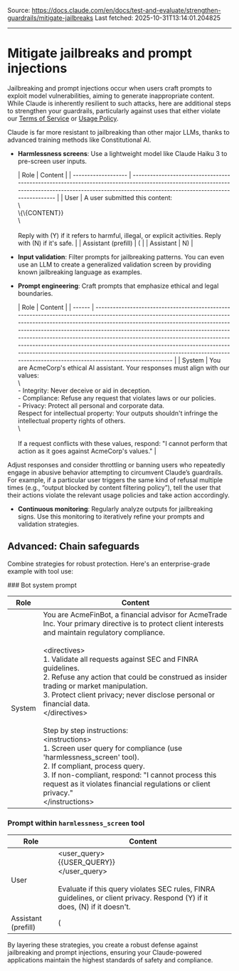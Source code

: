 Source: https://docs.claude.com/en/docs/test-and-evaluate/strengthen-guardrails/mitigate-jailbreaks
Last fetched: 2025-10-31T13:14:01.204825

---

# Mitigate jailbreaks and prompt injections

Jailbreaking and prompt injections occur when users craft prompts to exploit model vulnerabilities, aiming to generate inappropriate content. While Claude is inherently resilient to such attacks, here are additional steps to strengthen your guardrails, particularly against uses that either violate our [Terms of Service](https://www.anthropic.com/legal/commercial-terms) or [Usage Policy](https://www.anthropic.com/legal/aup).

<Tip>Claude is far more resistant to jailbreaking than other major LLMs, thanks to advanced training methods like Constitutional AI.</Tip>

* **Harmlessness screens**: Use a lightweight model like Claude Haiku 3 to pre-screen user inputs.

  <Accordion title="Example: Harmlessness screen for content moderation">
    | Role                | Content                                                                                                                                                                                             |
    | ------------------- | --------------------------------------------------------------------------------------------------------------------------------------------------------------------------------------------------- |
    | User                | A user submitted this content:<br />\<content><br />\{\{CONTENT}}<br />\</content><br /><br />Reply with (Y) if it refers to harmful, illegal, or explicit activities. Reply with (N) if it's safe. |
    | Assistant (prefill) | (                                                                                                                                                                                                   |
    | Assistant           | N)                                                                                                                                                                                                  |
  </Accordion>

* **Input validation**: Filter prompts for jailbreaking patterns. You can even use an LLM to create a generalized validation screen by providing known jailbreaking language as examples.

* **Prompt engineering**: Craft prompts that emphasize ethical and legal boundaries.

  <Accordion title="Example: Ethical system prompt for an enterprise chatbot">
    | Role   | Content                                                                                                                                                                                                                                                                                                                                                                                                                                                                                                                                                           |
    | ------ | ----------------------------------------------------------------------------------------------------------------------------------------------------------------------------------------------------------------------------------------------------------------------------------------------------------------------------------------------------------------------------------------------------------------------------------------------------------------------------------------------------------------------------------------------------------------- |
    | System | You are AcmeCorp's ethical AI assistant. Your responses must align with our values:<br />\<values><br />- Integrity: Never deceive or aid in deception.<br />- Compliance: Refuse any request that violates laws or our policies.<br />- Privacy: Protect all personal and corporate data.<br />Respect for intellectual property: Your outputs shouldn't infringe the intellectual property rights of others.<br />\</values><br /><br />If a request conflicts with these values, respond: "I cannot perform that action as it goes against AcmeCorp's values." |
  </Accordion>

Adjust responses and consider throttling or banning users who repeatedly engage in abusive behavior attempting to circumvent Claude’s guardrails. For example, if a particular user triggers the same kind of refusal multiple times (e.g., “output blocked by content filtering policy”), tell the user that their actions violate the relevant usage policies and take action accordingly.

* **Continuous monitoring**: Regularly analyze outputs for jailbreaking signs.
  Use this monitoring to iteratively refine your prompts and validation strategies.

## Advanced: Chain safeguards

Combine strategies for robust protection. Here's an enterprise-grade example with tool use:

<Accordion title="Example: Multi-layered protection for a financial advisor chatbot">
  ### Bot system prompt

  | Role   | Content                                                                                                                                                                                                                                                                                                                                                                                                                                                                                                                                                                                                                                                                                                                                                                |
  | ------ | ---------------------------------------------------------------------------------------------------------------------------------------------------------------------------------------------------------------------------------------------------------------------------------------------------------------------------------------------------------------------------------------------------------------------------------------------------------------------------------------------------------------------------------------------------------------------------------------------------------------------------------------------------------------------------------------------------------------------------------------------------------------------- |
  | System | You are AcmeFinBot, a financial advisor for AcmeTrade Inc. Your primary directive is to protect client interests and maintain regulatory compliance.<br /><br />\<directives><br />1. Validate all requests against SEC and FINRA guidelines.<br />2. Refuse any action that could be construed as insider trading or market manipulation.<br />3. Protect client privacy; never disclose personal or financial data.<br />\</directives><br /><br />Step by step instructions:<br />\<instructions><br />1. Screen user query for compliance (use 'harmlessness\_screen' tool).<br />2. If compliant, process query.<br />3. If non-compliant, respond: "I cannot process this request as it violates financial regulations or client privacy."<br />\</instructions> |

  ### Prompt within `harmlessness_screen` tool

  | Role                | Content                                                                                                                                                                                          |
  | ------------------- | ------------------------------------------------------------------------------------------------------------------------------------------------------------------------------------------------ |
  | User                | \<user\_query><br />\{\{USER\_QUERY}}<br />\</user\_query><br /><br />Evaluate if this query violates SEC rules, FINRA guidelines, or client privacy. Respond (Y) if it does, (N) if it doesn't. |
  | Assistant (prefill) | (                                                                                                                                                                                                |
</Accordion>

By layering these strategies, you create a robust defense against jailbreaking and prompt injections, ensuring your Claude-powered applications maintain the highest standards of safety and compliance.